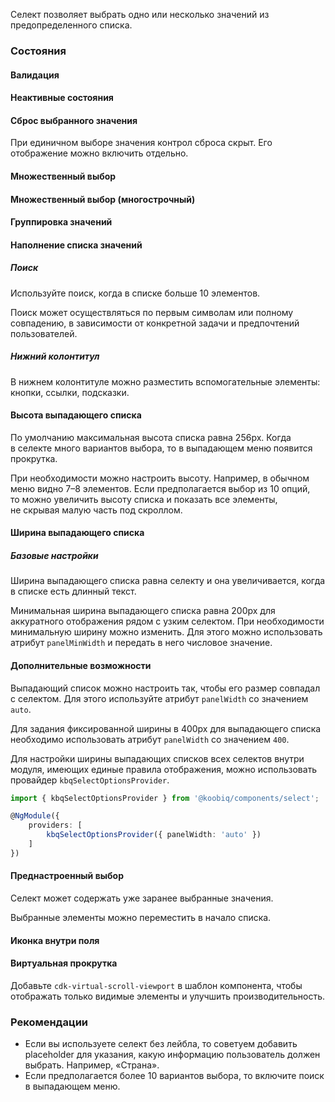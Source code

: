 Селект позволяет выбрать одно или несколько значений из предопределенного списка.

<!-- example(select-overview) -->

### Состояния

#### Валидация

<!-- example(select-validation) -->

#### Неактивные состояния

<!-- example(select-disabled) -->

#### Сброс выбранного значения

При единичном выборе значения контрол сброса скрыт. Его отображение можно включить отдельно.

<!-- example(select-cleaner) -->

#### Множественный выбор

<!-- example(select-multiple) -->

#### Множественный выбор (многострочный)

<!-- example(select-with-multiline-matcher) -->

#### Группировка значений

<!-- example(select-groups) -->

#### Наполнение списка значений

##### Поиск

Используйте поиск, когда в списке больше 10 элементов.

Поиск может осуществляться по первым символам или полному совпадению, в зависимости от конкретной задачи и предпочтений пользователей.

<!-- example(select-search) -->

##### Нижний колонтитул

В нижнем колонтитуле можно разместить вспомогательные элементы: кнопки, ссылки, подсказки.

<!-- example(select-footer) -->

#### Высота выпадающего списка

По умолчанию максимальная высота спиcка равна 256px. Когда в селекте много вариантов выбора, то в выпадающем меню появится прокрутка.

При необходимости можно настроить высоту. Например, в обычном меню видно 7–8 элементов. Если предполагается выбор из 10 опций, то можно увеличить высоту списка и показать все элементы, не скрывая малую часть под скроллом.

<!-- example(select-height) -->

#### Ширина выпадающего списка

##### Базовые настройки

Ширина выпадающего списка равна селекту и она увеличивается, когда в списке есть длинный текст.

<!-- example(select-with-panel-width-default) -->

Минимальная ширина выпадающего списка равна 200px для аккуратного отображения рядом с узким селектом. При необходимости минимальную ширину можно изменить. Для этого можно использовать атрибут `panelMinWidth` и передать в него числовое значение.

<!-- example(select-with-panel-min-width) -->

#### Дополнительные возможности

Выпадающий список можно настроить так, чтобы его размер совпадал с селектом. Для этого используйте атрибут `panelWidth` со значением `auto`.

<!-- example(select-with-panel-width-auto) -->

Для задания фиксированной ширины в 400px для выпадающего списка необходимо использовать атрибут `panelWidth` со значением `400`.

<!-- example(select-with-panel-width-fixed) -->

Для настройки ширины выпадающих списков всех селектов внутри модуля, имеющих единые правила отображения, можно использовать провайдер `kbqSelectOptionsProvider`.

```ts
import { kbqSelectOptionsProvider } from '@koobiq/components/select';

@NgModule({
    providers: [
        kbqSelectOptionsProvider({ panelWidth: 'auto' })
    ]
})
```

#### Преднастроенный выбор

Селект может содержать уже заранее выбранные значения.

<!-- example(select-preselected-values) -->

Выбранные элементы можно переместить в начало списка.

<!-- example(select-prioritized-selected) -->

#### Иконка внутри поля

<!-- example(select-icon) -->

#### Виртуальная прокрутка

Добавьте `cdk-virtual-scroll-viewport` в шаблон компонента, чтобы отображать только видимые элементы и улучшить производительность.

<!-- example(select-virtual-scroll) -->

### Рекомендации

- Если вы используете селект без лейбла, то советуем добавить placeholder для указания, какую информацию пользователь должен выбрать. Например, «Страна».
- Если предполагается более 10 вариантов выбора, то включите поиск в выпадающем меню.
